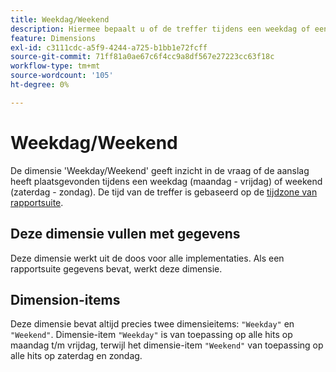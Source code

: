 ```yaml
---
title: Weekdag/Weekend
description: Hiermee bepaalt u of de treffer tijdens een weekdag of een weekend heeft plaatsgevonden.
feature: Dimensions
exl-id: c3111cdc-a5f9-4244-a725-b1bb1e72fcff
source-git-commit: 71ff81a0ae67c6f4cc9a8df567e27223cc63f18c
workflow-type: tm+mt
source-wordcount: '105'
ht-degree: 0%

---
```


# Weekdag/Weekend

De dimensie &#39;Weekday/Weekend&#39; geeft inzicht in de vraag of de aanslag heeft plaatsgevonden tijdens een weekdag (maandag - vrijdag) of weekend (zaterdag - zondag). De tijd van de treffer is gebaseerd op de [tijdzone van rapportsuite](/help/admin/admin/c-manage-report-suites/c-edit-report-suites/general/general-acct-settings-admin.md).

## Deze dimensie vullen met gegevens

Deze dimensie werkt uit de doos voor alle implementaties. Als een rapportsuite gegevens bevat, werkt deze dimensie.

## Dimension-items

Deze dimensie bevat altijd precies twee dimensieitems: `"Weekday"` en `"Weekend"`. Dimensie-item `"Weekday"` is van toepassing op alle hits op maandag t/m vrijdag, terwijl het dimensie-item `"Weekend"` van toepassing op alle hits op zaterdag en zondag.
